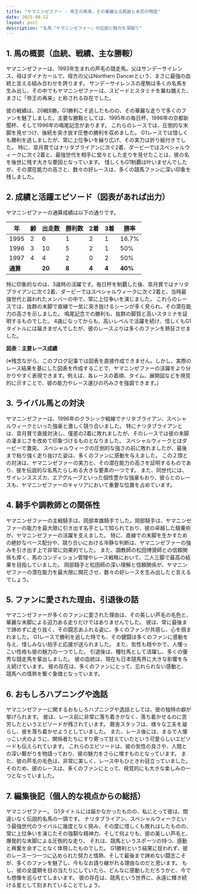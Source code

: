 ```yaml
---
title: "ヤマニンゼファー - 帝王の再来、その華麗なる軌跡と未完の物語"
date: 2025-08-22
layout: post
description: "名馬『ヤマニンゼファー』の伝説と魅力を深堀り"
---
```


## 1. 馬の概要（血統、戦績、主な勝鞍）

ヤマニンゼファーは、1993年生まれの芦毛の競走馬。父はサンデーサイレンス、母はダイナカールで、母方の父はNorthern Dancerという、まさに最強の血統と言える組み合わせを誇ります。  サンデーサイレンスの産駒は多くの名馬を生み出し、その中でもヤマニンゼファーは、スピードとスタミナを兼ね備えた、まさに「帝王の再来」と称される存在でした。

彼の戦績は、20戦8勝。G1勝利こそ逃したものの、その華麗な走りで多くのファンを魅了しました。主要な勝鞍としては、1995年の毎日杯、1996年の京都新聞杯、そして1996年の鳴尾記念があります。  これらのレースでは、圧倒的な末脚を見せつけ、後続を突き放す圧巻の勝利を収めました。  G1レースでは惜しくも勝利を逃しましたが、常に上位争いを繰り広げ、その実力は折り紙付きでした。  特に、皐月賞ではナリタブライアンに次ぐ2着、ダービーではスペシャルウィークに次ぐ2着と、最強世代を相手に堂々とした走りを見せたことは、彼の名を後世に残す大きな要因となっています。  惜しくもG1制覇は叶いませんでしたが、その潜在能力の高さと、数々の好レースは、多くの競馬ファンに深い印象を残しました。


## 2. 成績と活躍エピソード（図表があれば出力）

ヤマニンゼファーの通算成績は以下の通りです。

| 年 | 齢 | 出走数 | 勝利数 | 2着 | 3着 | 勝率 |
|---|---|---|---|---|---|---|
| 1995 | 2 | 6 | 1 | 2 | 1 | 16.7% |
| 1996 | 3 | 10 | 5 | 2 | 1 | 50% |
| 1997 | 4 | 4 | 2 | 0 | 2 | 50% |
| **通算** |  | **20** | **8** | **4** | **4** | **40%** |


特に印象的なのは、3歳時の活躍です。毎日杯を制覇した後、皐月賞ではナリタブライアンに次ぐ2着、ダービーではスペシャルウィークに次ぐ2着と、当時最強世代と謳われたメンバーの中で、常に上位争いを演じました。  これらのレースでは、抜群の末脚で直線で一気に突き抜けるシーンが多く見られ、その潜在能力の高さを示しました。  鳴尾記念での勝利も、抜群の脚質と高いスタミナを証明するものでした。  4歳になってからも、高いレベルで活躍を続け、惜しくもG1タイトルには届きませんでしたが、彼のレースぶりは多くのファンを熱狂させました。

**図表：主要レース成績**

(※残念ながら、このブログ記事では図表を直接作成できません。しかし、実際のレース結果を基にした図表を作成することで、ヤマニンゼファーの活躍をより分かりやすく表現できます。例えば、各レースの着順、タイム、展開図などを視覚的に示すことで、彼の能力やレース運びの巧みさを強調できます。)


## 3. ライバル馬との対決

ヤマニンゼファーは、1996年のクラシック戦線でナリタブライアン、スペシャルウィークといった強豪と激しく競り合いました。  特にナリタブライアンとは、皐月賞で直接対決し、僅差の2着に敗れましたが、そのレースでは彼の末脚の凄まじさを改めて印象づけるものとなりました。  スペシャルウィークとはダービーで激突。  スペシャルウィークの圧倒的な強さの前に敗れましたが、最後まで粘り強く走り抜けた姿は、多くのファンに感動を与えました。  この２頭との対決は、ヤマニンゼファーの実力と、その潜在能力の高さを証明するものであり、彼を伝説的な名馬たらしめる大きな要素の一つです。  また、同世代には、サイレンススズカ、エアグルーブといった個性豊かな強豪もおり、彼らとのレースも、ヤマニンゼファーのキャリアにおいて重要な位置を占めています。


## 4. 騎手や調教師との関係性

ヤマニンゼファーの主戦騎手は、岡部幸雄騎手でした。岡部騎手は、ヤマニンゼファーの能力を最大限に引き出す名手として知られており、彼の卓越した騎乗術が、ヤマニンゼファーの活躍を支えました。  特に、直線での末脚を生かすための絶妙なペース配分や、競り合いにおける冷静な判断は、ヤマニンゼファーの強みを引き出す上で非常に効果的でした。  また、調教師の松田博資師との信頼関係も厚く、馬のコンディション管理やレース戦略において、二人三脚で最高の結果を目指していました。  岡部騎手と松田師の深い理解と信頼関係が、ヤマニンゼファーの潜在能力を最大限に開花させ、数々の好レースを生み出したと言えるでしょう。


## 5. ファンに愛された理由、引退後の話

ヤマニンゼファーが多くのファンに愛された理由は、その美しい芦毛の毛色と、華麗な末脚による迫力ある走りだけではありませんでした。  彼は、常に最後まで諦めずに走り抜く、その闘志あふれる姿に、多くのファンが共感し、心を掴まれました。  G1レースで勝利を逃した時でも、その健闘は多くのファンに感動を与え、惜しみない拍手と応援が送られました。  また、気性も穏やかで、人懐っこい性格も彼の魅力の一つでした。  引退後は、種牡馬として活躍し、多くの優秀な競走馬を輩出しました。  彼の血統は、現在も日本競馬界に大きな影響を与え続けています。  彼の存在は、多くのファンにとって、忘れられない感動と、競馬への情熱を繋ぐ象徴となっています。


## 6. おもしろハプニングや逸話

ヤマニンゼファーに関するおもしろハプニングや逸話としては、彼の独特の癖が挙げられます。  彼は、レース前に非常に落ち着きがなく、落ち着かせるのに苦労したというエピソードが残されています。  厩舎スタッフは、様々な工夫を凝らし、彼を落ち着かせようとしていました。  また、レース後には、まるで人懐っこい犬のように、関係者たちにすり寄って甘えていたという可愛らしいエピソードも伝えられています。  これらのエピソードは、彼の気性の良さや、人間との深い繋がりを物語っており、彼の魅力をさらに増すものとなっています。  また、彼の芦毛の毛色は、非常に美しく、レース中もひときわ目立っていました。  そのため、彼のレースは、多くのファンにとって、視覚的にも大きな楽しみの一つとなっていました。


## 7. 編集後記（個人的な視点からの総括）

ヤマニンゼファー。  G1タイトルには届かなかったものの、私にとって彼は、間違いなく伝説的名馬の一頭です。  ナリタブライアン、スペシャルウィークという最強世代のライバルに幾度となく挑み、その度に惜しくも敗れはしたものの、常に上位争いを演じたその強靭な精神力、そして何よりも、彼の美しい芦毛と、爆発的な末脚による圧倒的な走り。  それは、競馬というスポーツの持つ、感動と興奮を余すことなく体現したものでした。  G1勝利という結果に捉われず、彼のレース一つ一つに込められた努力と情熱、そして最後まで諦めない闘志こそが、多くのファンを魅了し、今もなお語り継がれる理由なのだと思います。  もし、彼の全盛期を目の当たりにしていたら、どんなに感動しただろうかと、今でも想像を巡らせてしまいます。  彼の存在は、競馬という世界に、永遠に輝き続ける星として刻まれていることでしょう。
